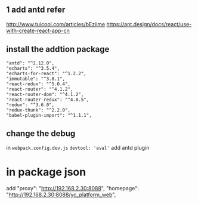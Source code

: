 ## 1 add antd refer
http://www.tuicool.com/articles/bEziime
https://ant.design/docs/react/use-with-create-react-app-cn

## install the addtion package
```
"antd": "^2.12.0",
"echarts": "^3.5.4",
"echarts-for-react": "^1.2.2",
"immutable": "^3.8.1",
"react-redux": "^5.0.4",
"react-router": "^4.1.2",
"react-router-dom": "^4.1.2",
"react-router-redux": "^4.0.5",
"redux": "^3.6.0",
"redux-thunk": "^2.2.0",
"babel-plugin-import": "^1.1.1",
```

## change the  debug
in `webpack.config.dev.js`   `devtool: 'eval'`
add antd plugin

# in package json
add
"proxy": "http://192.168.2.30:8088",
"homepage": "http://192.168.2.30:8088/yc_platform_web",
